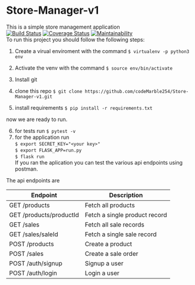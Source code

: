 # Store-Manager-v1
This is a simple store management application\
[![Build Status](https://travis-ci.org/codeMarble254/Store-Manager-v1.svg?branch=bg-fix-heroku-deployment-161331066)](https://travis-ci.org/codeMarble254/Store-Manager-v1)
[![Coverage Status](https://coveralls.io/repos/github/codeMarble254/Store-Manager-v1/badge.svg?branch=bg-commenting-and-refactor-161332975)](https://coveralls.io/github/codeMarble254/Store-Manager-v1?branch=bg-commenting-and-refactor-161332975)
[![Maintainability](https://api.codeclimate.com/v1/badges/836fa03585ea46a6136d/maintainability)](https://codeclimate.com/github/codeMarble254/Store-Manager-v1/maintainability)\
To run this project you should follow the following steps:

1. Create a virual enviroment with the command
`$ virtualenv -p python3 env`

2. Activate the venv with the command
`$ source env/bin/activate`

3. Install git

4. clone this repo
`$ git clone https://github.com/codeMarble254/Store-Manager-v1.git`

5. install requirements
`$ pip install -r requirements.txt`

now we are ready to run.

6. for tests run
`$ pytest -v`
7. for the application run \
`$ export SECRET_KEY="<your key>"`\
`$ export FLASK_APP=run.py`\
`$ flask run` \
If you ran the aplication you can test the various api endpoints using postman.

The api endpoints are

| Endpoint | Description |
| --- | --- |
| GET /products | Fetch all products |
| GET /products/productId | Fetch a single product record |
| GET /sales | Fetch all sale records |
| GET /sales/saleId | Fetch a single sale record |
| POST /products | Create a product |
| POST /sales | Create a sale order |
| POST /auth/signup | Signup a user |
| POST /auth/login | Login a user |
